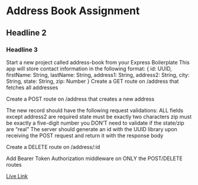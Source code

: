 # Address Book Assignment

## Headline 2

### Headline 3

Start a new project called address-book from your Express Boilerplate
This app will store contact information in the following format:
{
id: UUID,
firstName: String,
lastName: String,
address1: String,
address2: String,
city: String,
state: String,
zip: Number
}
Create a GET route on /address that fetches all addresses

Create a POST route on /address that creates a new address

The new record should have the following request validations:
ALL fields except address2 are required
state must be exactly two characters
zip must be exactly a five-digit number
you DON’T need to validate if the state/zip are “real”
The server should generate an id with the UUID library upon receiving the POST request and return it with the response body

Create a DELETE route on /address/:id

Add Bearer Token Authorization middleware on ONLY the POST/DELETE routes

[Live Link](http://www.amazon.com)
